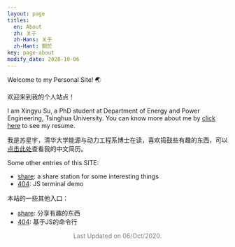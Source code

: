 ```yaml
---
layout: page
titles:
  en: About
  zh: 关于
  zh-Hans: 关于
  zh-Hant: 關於
key: page-about
modify_date: 2020-10-06
---
```


Welcome to my Personal Site! :earth_asia:

欢迎来到我的个人站点！

I am Xingyu Su, a PhD student at Department of Energy and Power Engineering, Tsinghua University. You can know more about me by [click here](/assets/resume/resume.pdf) to see my resume.

我是苏星宇，清华大学能源与动力工程系博士在读，喜欢捣鼓些有趣的东西，可以[点击此处](/assets/resume/resume_zh.pdf)查看我的中文简历。


Some other entries of this SITE:

+ [share](/share): a share station for some interesting things
+ [404](/404): JS terminal demo

本站的一些其他入口：

- [share](/share): 分享有趣的东西
- [404](/404): 基于JS的命令行

<p align="center"><font color="gray">Last Updated on 06/Oct/2020.</font></p>
